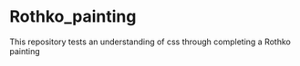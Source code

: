 # Rothko_painting
This repository tests an understanding of css through completing a Rothko painting
